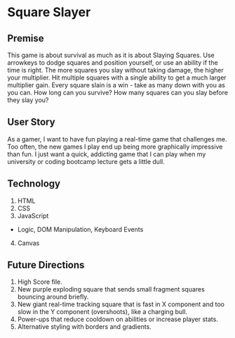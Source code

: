 # Square Slayer

## Premise
This game is about survival as much as it is about Slaying Squares. Use arrowkeys to dodge squares and position yourself, or use an ability if the time is right. The more squares you slay without taking damage, the higher your multiplier. Hit multiple squares with a single ability to get a much larger multiplier gain. Every square slain is a win - take as many down with you as you can. How long can you survive? How many squares can you slay before they slay you?

## User Story   
As a gamer, I want to have fun playing a real-time game that challenges me. Too often, the new games I play end up being more graphically impressive than fun. I just want a quick, addicting game that I can play when my university or coding bootcamp lecture gets a little dull.

## Technology
1. HTML
2. CSS
3. JavaScript
*   Logic, DOM Manipulation, Keyboard Events
4. Canvas

## Future Directions
1. High Score file.
2. New purple exploding square that sends small fragment squares bouncing around briefly.
3. New giant real-time tracking square that is fast in X component and too slow in the Y component (overshoots), like a charging bull.
4. Power-ups that reduce cooldown on abilities or increase player stats.
5. Alternative styling with borders and gradients.
